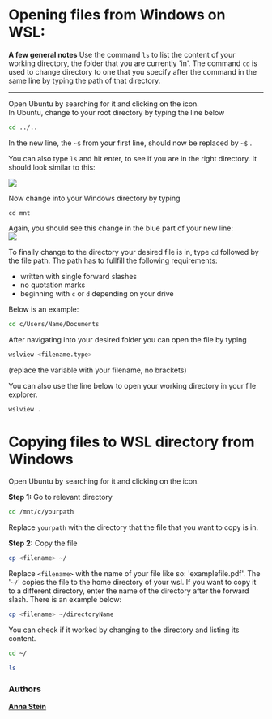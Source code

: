 # Opening files from Windows on WSL:  

**A few general notes**
Use the command `ls` to list the content of your working directory, the folder that you are currently 'in'. The command `cd` is used to change directory to one that you specify after the command in the same line by typing the path of that directory.   

---
Open Ubuntu by searching for it and clicking on the icon.  
In Ubuntu, change to your root directory by typing the line below

``` bash
cd ../..
```

In the new line, the `~$` from your first line, should now be replaced by `~$`  .

You can also type `ls` and hit enter, to see if you are in the right directory. It should look similar to this:   

![](https://codimd.c3d2.de/uploads/1cda57d3a061176525c231b18.png)

Now change into your Windows directory by typing
``` shell
cd mnt
```

Again, you should see this change in the blue part of your new line:   
![](https://codimd.c3d2.de/uploads/1cda57d3a061176525c231b19.png)


To finally change to the directory your desired file is in, type `cd` followed by the file path. The path has to fullfill the following requirements: 
- written with single forward slashes 
- no quotation marks
- beginning with `c` or `d` depending on your drive

Below is an example: 

``` bash
cd c/Users/Name/Documents
```

After navigating into your desired folder you can open the file by typing 

``` bash
wslview <filename.type>
```
(replace the variable with your filename, no brackets)

You can also use the line below to open your working directory in your file explorer.

``` bash
wslview . 
```

# Copying files to WSL directory from Windows

Open Ubuntu by searching for it and clicking on the icon. 

**Step 1:** Go to relevant directory
``` bash
cd /mnt/c/yourpath
```
Replace `yourpath` with the directory that the file that you want to copy is in. 

**Step 2:** Copy the file
``` bash
cp <filename> ~/
```
Replace `<filename>` with the name of your file like so: 'examplefile.pdf'. 
The '`~/`' copies the file to the home directory of your wsl. If you want to copy it to a different directory, enter the name of the directory after the forward slash. There is an example below: 
``` bash
cp <filename> ~/directoryName
```

You can check if it worked by changing to the directory and listing its content.
``` bash
cd ~/ 
```
``` bash
ls
```

### Authors

[**Anna Stein**](https://www.linkedin.com/in/anna-stein-20bb42196/)


